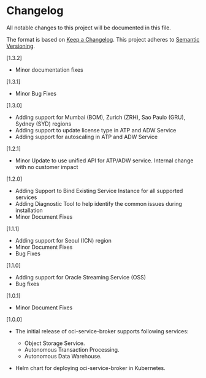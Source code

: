 # Changelog

All notable changes to this project will be documented in this file.

The format is based on [Keep a Changelog](http://keepachangelog.com/en/1.0.0/).
This project adheres to [Semantic Versioning](http://semver.org/spec/v2.0.0.html).

[1.3.2]

- Minor documentation fixes

[1.3.1]

- Minor Bug Fixes

[1.3.0]

- Adding support for Mumbai (BOM), Zurich (ZRH), Sao Paulo (GRU), Sydney (SYD) regions
- Adding support to update license type in ATP and ADW Service
- Adding support for autoscaling in ATP and ADW Service

[1.2.1]

- Minor Update to use unified API for ATP/ADW service. Internal change with no customer impact

[1.2.0]

- Adding Support to Bind Existing Service Instance for all supported services
- Adding Diagnostic Tool to help identify the common issues during installation
- Minor Document Fixes

[1.1.1]

- Adding support for Seoul (ICN) region
- Minor Document Fixes
- Bug Fixes

[1.1.0]

- Adding support for Oracle Streaming Service (OSS)
- Bug fixes

[1.0.1]

- Minor Document Fixes

[1.0.0]

- The initial release of oci-service-broker supports following services:

  - Object Storage Service.
  - Autonomous Transaction Processing.
  - Autonomous Data Warehouse.

- Helm chart for deploying oci-service-broker in Kubernetes.
